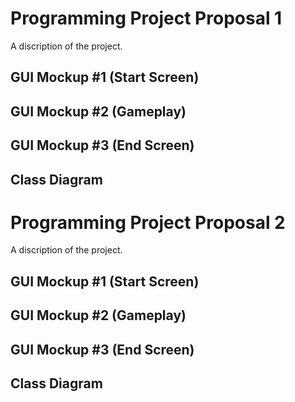 # Programming Project Proposal 1
A discription of the project.

## GUI Mockup #1 (Start Screen)

## GUI Mockup #2 (Gameplay)

## GUI Mockup #3 (End Screen)

## Class Diagram

# Programming Project Proposal 2
A discription of the project.

## GUI Mockup #1 (Start Screen)

## GUI Mockup #2 (Gameplay)

## GUI Mockup #3 (End Screen)

## Class Diagram
